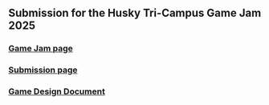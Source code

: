 ## Submission for the Husky Tri-Campus Game Jam 2025

### [Game Jam page](https://itch.io/jam/uw-tri-campus-game-jam-2025)

### [Submission page](https://mykoala.itch.io/philbuster)

### [Game Design Document](https://docs.google.com/document/d/1zxbZyvIpW53E9DSSCyUmWz0zsrEYqjk8yifTFh6BQh0)
